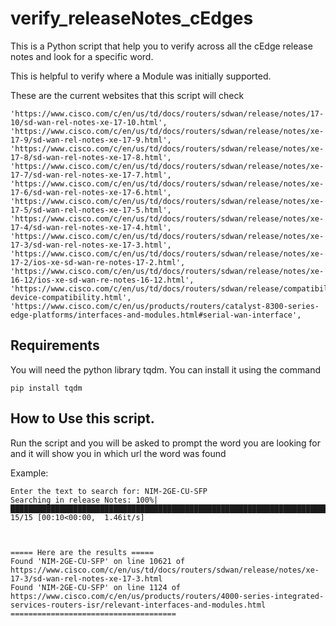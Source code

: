 # verify_releaseNotes_cEdges
This is a Python script that help you to verify across all the cEdge release notes and look for a specific word. 

This is helpful to verify where a Module was initially supported.

These are the current websites that this script will check

    'https://www.cisco.com/c/en/us/td/docs/routers/sdwan/release/notes/17-10/sd-wan-rel-notes-xe-17-10.html',
    'https://www.cisco.com/c/en/us/td/docs/routers/sdwan/release/notes/xe-17-9/sd-wan-rel-notes-xe-17-9.html',
    'https://www.cisco.com/c/en/us/td/docs/routers/sdwan/release/notes/xe-17-8/sd-wan-rel-notes-xe-17-8.html',
    'https://www.cisco.com/c/en/us/td/docs/routers/sdwan/release/notes/xe-17-7/sd-wan-rel-notes-xe-17-7.html',
    'https://www.cisco.com/c/en/us/td/docs/routers/sdwan/release/notes/xe-17-6/sd-wan-rel-notes-xe-17-6.html',
    'https://www.cisco.com/c/en/us/td/docs/routers/sdwan/release/notes/xe-17-5/sd-wan-rel-notes-xe-17-5.html',
    'https://www.cisco.com/c/en/us/td/docs/routers/sdwan/release/notes/xe-17-4/sd-wan-rel-notes-xe-17-4.html',
    'https://www.cisco.com/c/en/us/td/docs/routers/sdwan/release/notes/xe-17-3/sd-wan-rel-notes-xe-17-3.html',
    'https://www.cisco.com/c/en/us/td/docs/routers/sdwan/release/notes/xe-17-2/ios-xe-sd-wan-re-notes-17-2.html',
    'https://www.cisco.com/c/en/us/td/docs/routers/sdwan/release/notes/xe-16-12/ios-xe-sd-wan-re-notes-16-12.html',
    'https://www.cisco.com/c/en/us/td/docs/routers/sdwan/release/compatibility/sdwan-device-compatibility.html',
    'https://www.cisco.com/c/en/us/products/routers/catalyst-8300-series-edge-platforms/interfaces-and-modules.html#serial-wan-interface',


## Requirements
You will need the python library tqdm. You can install it using the command
```
pip install tqdm
```

## How to Use this script. 
Run the script and you will be asked to prompt the word you are looking for and it will show you in which url the word was found

Example: 

```
Enter the text to search for: NIM-2GE-CU-SFP
Searching in release Notes: 100%|████████████████████████████████████████████████████████████████████████████████████████████████████████████████████████████| 15/15 [00:10<00:00,  1.46it/s]



===== Here are the results =====
Found 'NIM-2GE-CU-SFP' on line 10621 of https://www.cisco.com/c/en/us/td/docs/routers/sdwan/release/notes/xe-17-3/sd-wan-rel-notes-xe-17-3.html
Found 'NIM-2GE-CU-SFP' on line 1124 of https://www.cisco.com/c/en/us/products/routers/4000-series-integrated-services-routers-isr/relevant-interfaces-and-modules.html
=====================================
```

